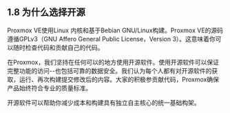 ## 1.8 为什么选择开源

  Proxmox VE使用Linux 内核和基于Bebian GNU/Linux构建。Proxmox VE的源码遵循GPLv3（GNU Affero General Public License，Version 3）。这意味着你可以随时检查代码和贡献自己的代码。

  在Proxmox，我们坚持在任何可以的地方使用开源软件。使用开源软件可以保证完整功能的访问--也包括可靠的数据安全。我们认为每个人都有对开源软件的获取，运行、再次构建提交修改后的内容。大家的积极参贡献代码，Proxmox确保产品始终符合专业的质量标准。

  开源软件可以帮助你减少成本和构建具有独立自主核心的统一基础构架。